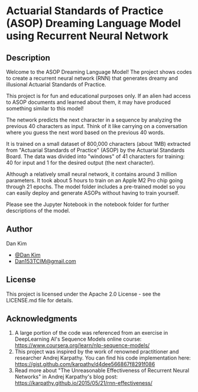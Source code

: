 # Actuarial Standards of Practice (ASOP) Dreaming Language Model using Recurrent Neural Network

## Description

Welcome to the ASOP Dreaming Language Model! 
The project shows codes to create a recurrent neural network (RNN) that generates dreamy and illusional Actuarial Standards of Practice.

This project is for fun and educational purposes only. If an alien had access to ASOP documents and learned about them, it may have produced something similar to this model!

The network predicts the next character in a sequence by analyzing the previous 40 characters as input. Think of it like carrying on a conversation where you guess the next word based on the previous 40 words.

It is trained on a small dataset of 800,000 characters (about 1MB) extracted from "Actuarial Standards of Practice" (ASOP) by the Actuarial Standards Board. The data was divided into "windows" of 41 characters for training: 40 for input and 1 for the desired output (the next character).

Although a relatively small neural network, it contains around 3 million parameters. It took about 5 hours to train on an Apple M2 Pro chip going through 21 epochs. The model folder includes a pre-trained model so you can easily deploy and generate ASOPs without having to train yourself.

Please see the Jupyter Notebook in the notebook folder for further descriptions of the model.

## Author

Dan Kim 

- [@Dan Kim](https://github.com/DanTCIM)
- Dan153TCIM@gmail.com

## License

This project is licensed under the Apache 2.0 License - see the LICENSE.md file for details.

## Acknowledgments

1. A large portion of the code was referenced from an exercise in DeepLearning AI's Sequence Models online course: https://www.coursera.org/learn/nlp-sequence-models/
2. This project was inspired by the work of renowned practitioner and researcher Andrej Karpathy. You can find his code implementation here: https://gist.github.com/karpathy/d4dee566867f8291f086
3. Read more about "The Unreasonable Effectiveness of Recurrent Neural Networks" in Andrej Karpathy's blog post: https://karpathy.github.io/2015/05/21/rnn-effectiveness/
